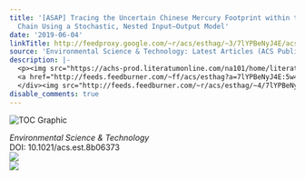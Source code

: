 ```yaml
---
title: '[ASAP] Tracing the Uncertain Chinese Mercury Footprint within the Global Supply
  Chain Using a Stochastic, Nested Input–Output Model'
date: '2019-06-04'
linkTitle: http://feedproxy.google.com/~r/acs/esthag/~3/7lYPBeNyJ4E/acs.est.8b06373
source: 'Environmental Science & Technology: Latest Articles (ACS Publications)'
description: |-
  <p><img src="https://achs-prod.literatumonline.com/na101/home/literatum/publisher/achs/journals/content/esthag/0/esthag.ahead-of-print/acs.est.8b06373/20190603/images/medium/es-2018-06373e_0005.gif" alt="TOC Graphic"/></p><div><cite>Environmental Science & Technology</cite></div><div>DOI: 10.1021/acs.est.8b06373</div><div class="feedflare">
  <a href="http://feeds.feedburner.com/~ff/acs/esthag?a=7lYPBeNyJ4E:5w4TAQ7f2Fc:yIl2AUoC8zA"><img src="http://feeds.feedburner.com/~ff/acs/esthag?d=yIl2AUoC8zA" border="0"></img></a>
  </div><img src="http://feeds.feedburner.com/~r/acs/esthag/~4/7lYPBeNyJ4E" ...
disable_comments: true
---
```

<p><img src="https://achs-prod.literatumonline.com/na101/home/literatum/publisher/achs/journals/content/esthag/0/esthag.ahead-of-print/acs.est.8b06373/20190603/images/medium/es-2018-06373e_0005.gif" alt="TOC Graphic"/></p><div><cite>Environmental Science & Technology</cite></div><div>DOI: 10.1021/acs.est.8b06373</div><div class="feedflare">
<a href="http://feeds.feedburner.com/~ff/acs/esthag?a=7lYPBeNyJ4E:5w4TAQ7f2Fc:yIl2AUoC8zA"><img src="http://feeds.feedburner.com/~ff/acs/esthag?d=yIl2AUoC8zA" border="0"></img></a>
</div><img src="http://feeds.feedburner.com/~r/acs/esthag/~4/7lYPBeNyJ4E" ...